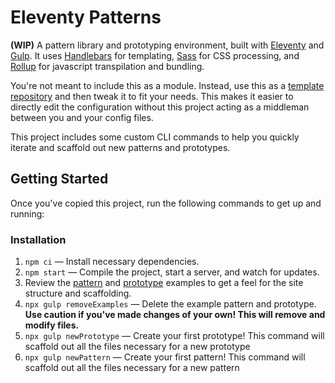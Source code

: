 # Eleventy Patterns

**(WIP)** A pattern library and prototyping environment, built with [Eleventy](https://www.11ty.io/) and [Gulp](https://gulpjs.com/). It uses [Handlebars](https://handlebarsjs.com/) for templating, [Sass](https://sass-lang.com/) for CSS processing, and [Rollup](https://rollupjs.org/) for javascript transpilation and bundling.

You're not meant to include this as a module. Instead, use this as a [template repository](https://css-tricks.com/using-github-template-repos-to-jump-start-static-site-projects/) and then tweak it to fit your needs. This makes it easier to directly edit the configuration without this project acting as a middleman between you and your config files.

This project includes some custom CLI commands to help you quickly iterate and scaffold out new patterns and prototypes.

## Getting Started

Once you've copied this project, run the following commands to get up and running:

### Installation

1. `npm ci` — Install necessary dependencies.
2. `npm start` — Compile the project, start a server, and watch for updates.
3. Review the [pattern](/patterns) and [prototype](/prototypes) examples to get a feel for the site structure and scaffolding.
4. `npx gulp removeExamples` — Delete the example pattern and prototype. **Use caution if you've made changes of your own! This will remove and modify files.**
5. `npx gulp newPrototype` — Create your first prototype! This command will scaffold out all the files necessary for a new prototype
5. `npx gulp newPattern` — Create your first pattern! This command will scaffold out all the files necessary for a new pattern
